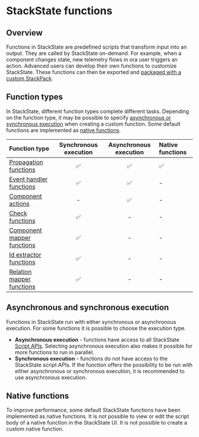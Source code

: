 # StackState functions

## Overview

Functions in StackState are predefined scripts that transform input into an output. They are called by StackState on-demand. For example, when a component changes state, new telemetry flows in ora user triggers an action. Advanced users can develop their own functions to customize StackState. These functions can then be exported and [packaged with a custom StackPack](/develop/developer-guides/stackpack/develop_stackpacks.md).

## Function types

In StackState, different function types complete different tasks. Depending on the function type, it may be possible to specify [asynchronous or synchronous execution](#asynchronous-and-synchronous-execution) when creating a custom function. Some default functions are implemented as [native functions](#native-functions). 

| Function type | Synchronous execution | Asynchronous execution | Native functions |
| :--- | :---: | :---: | :--- |
| [Propagation functions](/develop/developer-guides/custom-functions/propagation-functions.md#propagation-functions) | ✅ | ✅ | ✅ |
| [Event handler functions](/develop/developer-guides/custom-functions/event-handler-functions.md) | ✅ | ✅ | - |
| [Component actions](/develop/developer-guides/custom-functions/component-actions.md) | - | ✅ | - |
| [Check functions](/develop/developer-guides/custom-functions/check-functions.md) | ✅ | - | - |
| [Component mapper functions](/develop/developer-guides/custom-functions/mapper-functions.md) | ✅ | - | - |
| [Id extractor functions](/develop/developer-guides/custom-functions/id-extractor-functions.md) | ✅ | - | - |
| [Relation mapper functions](/develop/developer-guides/custom-functions/mapper-functions.md) | ✅ | - | - |

## Asynchronous and synchronous execution

Functions in StackState run with either synchronous or asynchronous execution. For some functions it is possible to choose the execution type.

- **Asynchronous execution** - functions have access to all StackState [Script APIs](/develop/reference/scripting/README.md). Selecting asynchronous execution also makes it possible for more functions to run in parallel.
- **Synchronous execution** - functions do not have access to the StackState script APIs. If the function offers the possibility to be run with either asynchronous or synchronous execution, it is recommended to use asynchronous execution.

## Native functions

To improve performance, some default StackState functions have been implemented as native functions. It is not possible to view or edit the script body of a native function in the StackState UI. It is not possible to create a custom native function.